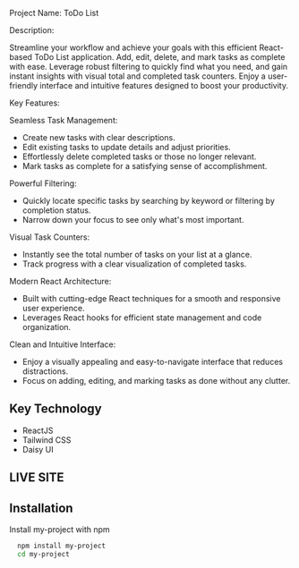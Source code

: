 
Project Name: ToDo List

Description:

Streamline your workflow and achieve your goals with this efficient React-based ToDo List application. Add, edit, delete, and mark tasks as complete with ease. Leverage robust filtering to quickly find what you need, and gain instant insights with visual total and completed task counters. Enjoy a user-friendly interface and intuitive features designed to boost your productivity.


Key Features:

Seamless Task Management:

- Create new tasks with clear descriptions.
- Edit existing tasks to update details and adjust priorities.
- Effortlessly delete completed tasks or those no longer relevant.
- Mark tasks as complete for a satisfying sense of accomplishment.

Powerful Filtering:

- Quickly locate specific tasks by searching by keyword or filtering by completion status.
- Narrow down your focus to see only what's most important.

Visual Task Counters:

- Instantly see the total number of tasks on your list at a glance.
- Track progress with a clear visualization of completed tasks.

Modern React Architecture:

- Built with cutting-edge React techniques for a smooth and responsive user experience.
- Leverages React hooks for efficient state management and code organization.

Clean and Intuitive Interface:
- Enjoy a visually appealing and easy-to-navigate interface that reduces distractions.
- Focus on adding, editing, and marking tasks as done without any clutter.
## Key Technology

- ReactJS
- Tailwind CSS
- Daisy UI


## LIVE SITE

## Installation

Install my-project with npm

```bash
  npm install my-project
  cd my-project
```
